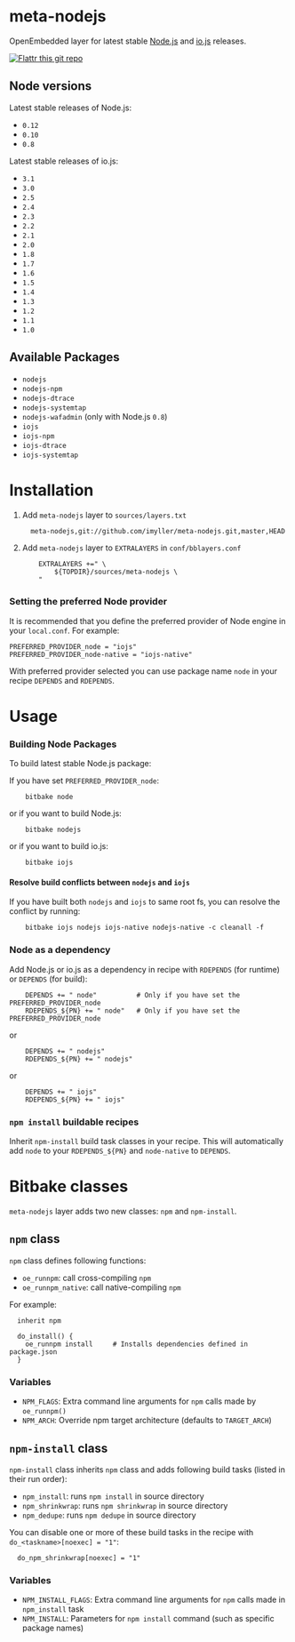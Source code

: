 meta-nodejs
===========
OpenEmbedded layer for latest stable [Node.js](https://nodejs.org/ "Node.js") and [io.js](https://iojs.org/ "io.js") releases. 

[![Flattr this git repo](http://api.flattr.com/button/flattr-badge-large.png)](https://flattr.com/submit/auto?user_id=imyller&url=https://github.com/imyller/meta-nodejs&title=meta-nodejs&language=&tags=github&category=software)

## Node versions

Latest stable releases of Node.js:
 * `0.12`
 * `0.10`
 * `0.8`

Latest stable releases of io.js:
 * `3.1`
 * `3.0`
 * `2.5`
 * `2.4`
 * `2.3`
 * `2.2`
 * `2.1`
 * `2.0`
 * `1.8`
 * `1.7`
 * `1.6`
 * `1.5`
 * `1.4`
 * `1.3`
 * `1.2`
 * `1.1`
 * `1.0`

## Available Packages

 * `nodejs`
 * `nodejs-npm`
 * `nodejs-dtrace`
 * `nodejs-systemtap`
 * `nodejs-wafadmin` (only with Node.js `0.8`)
 * `iojs`
 * `iojs-npm`
 * `iojs-dtrace`
 * `iojs-systemtap`

Installation
============

1. Add `meta-nodejs` layer to `sources/layers.txt`

	```
	  meta-nodejs,git://github.com/imyller/meta-nodejs.git,master,HEAD
	```
	
2. Add `meta-nodejs` layer to `EXTRALAYERS` in `conf/bblayers.conf`

	```bitbake
		EXTRALAYERS +=" \
			${TOPDIR}/sources/meta-nodejs \
		"
	```
  
### Setting the preferred Node provider

It is recommended that you define the preferred provider of Node engine in your `local.conf`. For example:
```bitbake
PREFERRED_PROVIDER_node = "iojs"
PREFERRED_PROVIDER_node-native = "iojs-native"
```

With preferred provider selected you can use package name `node` in your recipe `DEPENDS` and `RDEPENDS`.

Usage
=====

### Building Node Packages

To build latest stable Node.js package:

If you have set `PREFERRED_PROVIDER_node`:
```shell
	bitbake node 	
```
or if you want to build Node.js:
```shell
	bitbake nodejs
```
or if you want to build io.js:
```shell
	bitbake iojs
```

#### Resolve build conflicts between `nodejs` and `iojs`

If you have built both `nodejs` and `iojs` to same root fs, you can resolve the conflict by running:

```shell
	bitbake iojs nodejs iojs-native nodejs-native -c cleanall -f
```

### Node as a dependency

Add Node.js or io.js as a dependency in recipe with `RDEPENDS` (for runtime) or `DEPENDS` (for build):

```bitbake
	DEPENDS += " node"			# Only if you have set the PREFERRED_PROVIDER_node	
	RDEPENDS_${PN} += " node"	# Only if you have set the PREFERRED_PROVIDER_node	
```
or 
```bitbake
	DEPENDS += " nodejs"
	RDEPENDS_${PN} += " nodejs"
```
or 
```bitbake
	DEPENDS += " iojs"
	RDEPENDS_${PN} += " iojs"
```

### `npm install` buildable recipes

Inherit `npm-install` build task classes in your recipe. This will automatically add `node` to your `RDEPENDS_${PN}` and `node-native` to `DEPENDS`.

Bitbake classes 
===============

`meta-nodejs` layer adds two new classes: `npm` and `npm-install`.

## `npm` class

`npm` class defines following functions:
 
  * `oe_runnpm`: call cross-compiling `npm`
  * `oe_runnpm_native`: call native-compiling `npm`
  
For example:

```bitbake
  inherit npm

  do_install() {
	oe_runnpm install     # Installs dependencies defined in package.json
  }
```

### Variables

 * `NPM_FLAGS`: Extra command line arguments for `npm` calls made by `oe_runnpm()`
 * `NPM_ARCH`: Override npm target architecture (defaults to `TARGET_ARCH`)

## `npm-install` class

`npm-install` class inherits `npm` class and adds following build tasks (listed in their run order):

  * `npm_install`: runs `npm install` in source directory
  * `npm_shrinkwrap`: runs `npm shrinkwrap` in source directory
  * `npm_dedupe`: runs `npm dedupe` in source directory

You can disable one or more of these build tasks in the recipe with `do_<taskname>[noexec] = "1"`:

```bitbake
  do_npm_shrinkwrap[noexec] = "1"
```

### Variables

 * `NPM_INSTALL_FLAGS`: Extra command line arguments for `npm` calls made in `npm_install` task 
 * `NPM_INSTALL`: Parameters for `npm install` command (such as specific package names)
